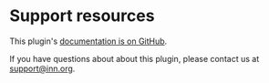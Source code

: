 # Support resources

This plugin's [documentation is on GitHub](https://github.com/INN/pym-shortcode/tree/master/docs).

If you have questions about about this plugin, please contact us at support@inn.org.
